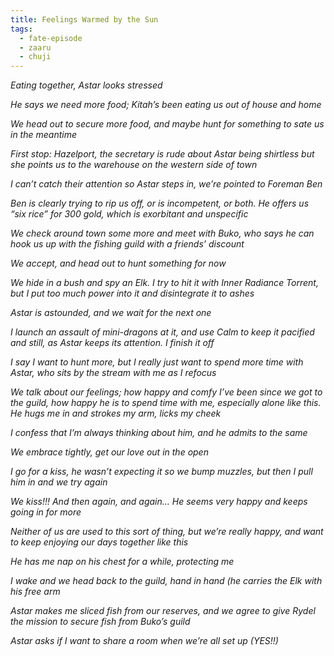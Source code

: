 ```yaml
---
title: Feelings Warmed by the Sun
tags:
  - fate-episode
  - zaaru
  - chuji
---
```

*Eating together, Astar looks stressed*

*He says we need more food; Kitah’s been eating us out of house and home*

*We head out to secure more food, and maybe hunt for something to sate us in the meantime*

*First stop: Hazelport, the secretary is rude about Astar being shirtless but she points us to the warehouse on the western side of town*

*I can’t catch their attention so Astar steps in, we’re pointed to Foreman Ben*

*Ben is clearly trying to rip us off, or is incompetent, or both. He offers us “six rice” for 300 gold, which is exorbitant and unspecific*

*We check around town some more and meet with Buko, who says he can hook us up with the fishing guild with a friends’ discount*

*We accept, and head out to hunt something for now*

*We hide in a bush and spy an Elk. I try to hit it with Inner Radiance Torrent, but I put too much power into it and disintegrate it to ashes*

*Astar is astounded, and we wait for the next one*

*I launch an assault of mini-dragons at it, and use Calm to keep it pacified and still, as Astar keeps its attention. I finish it off*

*I say I want to hunt more, but I really just want to spend more time with Astar, who sits by the stream with me as I refocus*

*We talk about our feelings; how happy and comfy I’ve been since we got to the guild, how happy he is to spend time with me, especially alone like this. He hugs me in and strokes my arm, licks my cheek*

*I confess that I’m always thinking about him, and he admits to the same*

*We embrace tightly, get our love out in the open*

*I go for a kiss, he wasn’t expecting it so we bump muzzles, but then I pull him in and we try again*

*We kiss!!! And then again, and again… He seems very happy and keeps going in for more*

*Neither of us are used to this sort of thing, but we’re really happy, and want to keep enjoying our days together like this*

*He has me nap on his chest for a while, protecting me*

*I wake and we head back to the guild, hand in hand (he carries the Elk with his free arm*

*Astar makes me sliced fish from our reserves, and we agree to give Rydel the mission to secure fish from Buko’s guild*

*Astar asks if I want to share a room when we’re all set up (YES!!)*